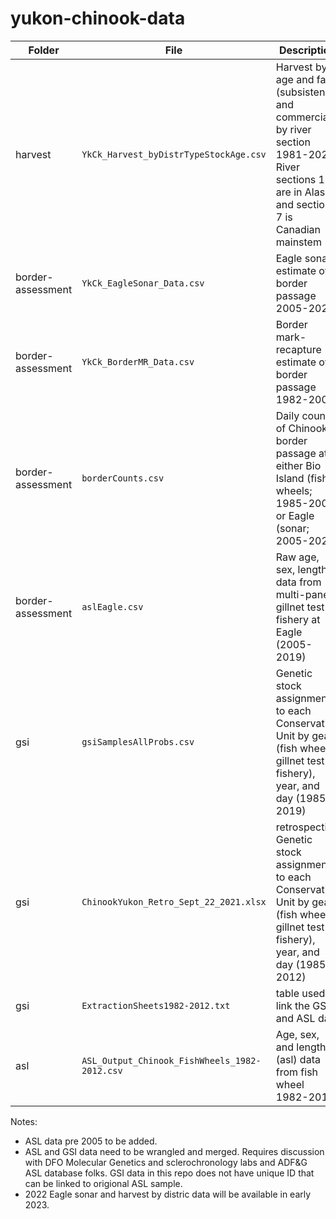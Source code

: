 # yukon-chinook-data

| Folder | File | Description |
| ------- | -------- | ---------------------------------------------------- |
| harvest | `YkCk_Harvest_byDistrTypeStockAge.csv` | Harvest by age and fate (subsistence and commercial) by river section 1981-2021. River sections 1-5 are in Alaska and section 7 is Canadian mainstem|
| border-assessment | `YkCk_EagleSonar_Data.csv` | Eagle sonar estimate of border passage 2005-2021|
| border-assessment | `YkCk_BorderMR_Data.csv` | Border mark-recapture estimate of border passage 1982-2008|
| border-assessment | `borderCounts.csv` | Daily counts of Chinook border passage at either Bio Island (fish wheels; 1985-2005) or Eagle (sonar; 2005-2022)|
| border-assessment | `aslEagle.csv` | Raw age, sex, length, data from multi-panel gillnet test fishery at Eagle (2005-2019)|
| gsi | `gsiSamplesAllProbs.csv` | Genetic stock assignments to each Conservation Unit by gear (fish wheel, gillnet test fishery), year, and day (1985-2019)|
| gsi | `ChinookYukon_Retro_Sept_22_2021.xlsx` | retrospective Genetic stock assignments to each Conservation Unit by gear (fish wheel, gillnet test fishery), year, and day (1985-2012)|
| gsi | `ExtractionSheets1982-2012.txt` | table used to link the GSI and ASL data |
| asl | `ASL_Output_Chinook_FishWheels_1982-2012.csv` | Age, sex, and length (asl) data from fish wheel 1982-2012) |

Notes:
- ASL data pre 2005 to be added.
- ASL and GSI data need to be wrangled and merged. Requires discussion with DFO Molecular Genetics and sclerochronology labs and ADF&G ASL database folks. GSI data in this repo does not have unique ID that can be linked to origional ASL sample. 
- 2022 Eagle sonar and harvest by distric data will be available in early 2023.

